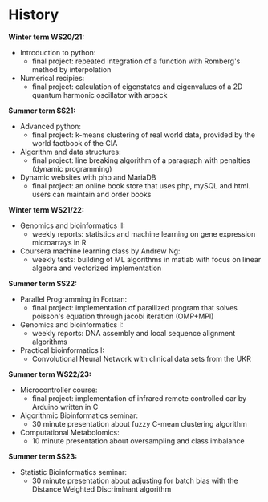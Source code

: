 # History
**Winter term WS20/21:**
- Introduction to python:
  - final project: repeated integration of a function with Romberg's method by interpolation
- Numerical recipies:
  - final project: calculation of eigenstates and eigenvalues of a 2D quantum harmonic oscillator with arpack
  
**Summer term SS21:**
- Advanced python:
  - final project: k-means clustering of real world data, provided by the world factbook of the CIA
- Algorithm and data structures:
  - final project: line breaking algorithm of a paragraph with penalties (dynamic programming)
- Dynamic websites with php and MariaDB
  - final project: an online book store that uses php, mySQL and html. users can maintain and order books

**Winter term WS21/22:**
- Genomics and bioinformatics II:
  - weekly reports: statistics and machine learning on gene expression microarrays in R
- Coursera machine learning class by Andrew Ng:
  - weekly tests: building of ML algorithms in matlab with focus on linear algebra and vectorized implementation

**Summer term SS22:**
- Parallel Programming in Fortran:
  - final project: implementation of parallized program that solves poisson's equation through jacobi iteration (OMP+MPI)
- Genomics and bioinformatics I:
  - weekly reports: DNA assembly and local sequence alignment algorithms
- Practical bioinformatics I:
  - Convolutional Neural Network with clinical data sets from the UKR

**Summer term WS22/23:**
- Microcontroller course:
  - final project: implementation of infrared remote controlled car by Arduino written in C
- Algorithmic Bioinformatics seminar:
  - 30 minute presentation about fuzzy C-mean clustering algorithm
- Computational Metabolomics:
  - 10 minute presentation about oversampling and class imbalance

**Summer term SS23:**
- Statistic Bioinformatics seminar:
  - 30 minute presentation about adjusting for batch bias with the Distance Weighted Discriminant algorithm